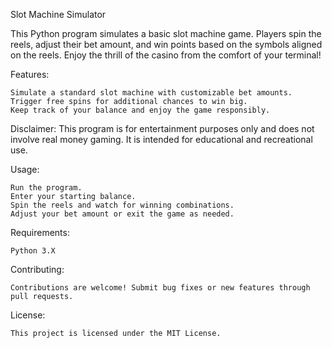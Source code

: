 Slot Machine Simulator

This Python program simulates a basic slot machine game. Players spin the reels, adjust their bet amount, and win points based on the symbols aligned on the reels. Enjoy the thrill of the casino from the comfort of your terminal!

Features:

    Simulate a standard slot machine with customizable bet amounts.
    Trigger free spins for additional chances to win big.
    Keep track of your balance and enjoy the game responsibly.

Disclaimer:
This program is for entertainment purposes only and does not involve real money gaming. It is intended for educational and recreational use.

Usage:

    Run the program.
    Enter your starting balance.
    Spin the reels and watch for winning combinations.
    Adjust your bet amount or exit the game as needed.

Requirements:

    Python 3.X

Contributing:

    Contributions are welcome! Submit bug fixes or new features through pull requests.

License:

    This project is licensed under the MIT License.
